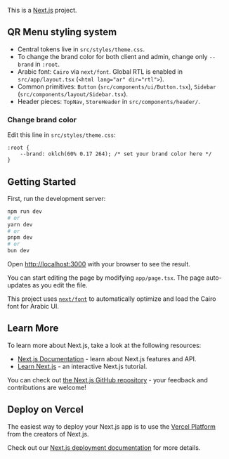 This is a [Next.js](https://nextjs.org) project.

## QR Menu styling system

- Central tokens live in `src/styles/theme.css`.
- To change the brand color for both client and admin, change only `--brand` in `:root`.
- Arabic font: `Cairo` via `next/font`. Global RTL is enabled in `src/app/layout.tsx` (`<html lang="ar" dir="rtl">`).
- Common primitives: `Button` (`src/components/ui/Button.tsx`), `Sidebar` (`src/components/layout/Sidebar.tsx`).
- Header pieces: `TopNav`, `StoreHeader` in `src/components/header/`.

### Change brand color

Edit this line in `src/styles/theme.css`:

```
:root {
	--brand: oklch(60% 0.17 264); /* set your brand color here */
}
```

## Getting Started

First, run the development server:

```bash
npm run dev
# or
yarn dev
# or
pnpm dev
# or
bun dev
```

Open [http://localhost:3000](http://localhost:3000) with your browser to see the result.

You can start editing the page by modifying `app/page.tsx`. The page auto-updates as you edit the file.

This project uses [`next/font`](https://nextjs.org/docs/app/building-your-application/optimizing/fonts) to automatically optimize and load the Cairo font for Arabic UI.

## Learn More

To learn more about Next.js, take a look at the following resources:

- [Next.js Documentation](https://nextjs.org/docs) - learn about Next.js features and API.
- [Learn Next.js](https://nextjs.org/learn) - an interactive Next.js tutorial.

You can check out [the Next.js GitHub repository](https://github.com/vercel/next.js) - your feedback and contributions are welcome!

## Deploy on Vercel

The easiest way to deploy your Next.js app is to use the [Vercel Platform](https://vercel.com/new?utm_medium=default-template&filter=next.js&utm_source=create-next-app&utm_campaign=create-next-app-readme) from the creators of Next.js.

Check out our [Next.js deployment documentation](https://nextjs.org/docs/app/building-your-application/deploying) for more details.
